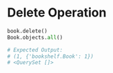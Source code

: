 # Delete Operation

```python
book.delete()
Book.objects.all()

# Expected Output:
# (1, {'bookshelf.Book': 1})
# <QuerySet []>

